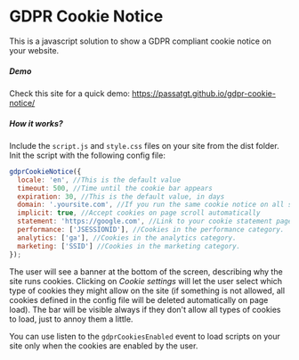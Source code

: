 GDPR Cookie Notice
=============

This is a javascript solution to show a GDPR compliant cookie notice on your website.

##### Demo

Check this site for a quick demo: https://passatgt.github.io/gdpr-cookie-notice/

##### How it works?

Include the `script.js` and `style.css` files on your site from the dist folder. Init the script with the following config file:

```javascript
gdprCookieNotice({
  locale: 'en', //This is the default value
  timeout: 500, //Time until the cookie bar appears
  expiration: 30, //This is the default value, in days
  domain: '.yoursite.com', //If you run the same cookie notice on all subdomains, define the main domain starting with a .
  implicit: true, //Accept cookies on page scroll automatically
  statement: 'https://google.com', //Link to your cookie statement page
  performance: ['JSESSIONID'], //Cookies in the performance category.
  analytics: ['ga'], //Cookies in the analytics category.
  marketing: ['SSID'] //Cookies in the marketing category.
});
```

The user will see a banner at the bottom of the screen, describing why the site runs cookies. Clicking on *Cookie settings* will let the user select which type of cookies they might allow on the site (if something is not allowed, all cookies defined in the config file will be deleted automatically on page load). The bar will be visible always if they don't allow all types of cookies to load, just to annoy them a little.

You can use listen to the `gdprCookiesEnabled` event to load scripts on your site only when the cookies are enabled by the user.
